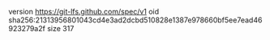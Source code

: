version https://git-lfs.github.com/spec/v1
oid sha256:21313956801043cd4e3ad2dcbd510828e1387e978660bf5ee7ead46923279a2f
size 317
